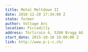 ```yaml
---
title: Metal Meltdown II
date: 2016-12-20 17:34:00 Z
state: former
author: Voltage Arc
location: Piccadilly
address: Törlirain 4, 5200 Brugg AG
start_date: 2015-10-10 19:00:00 Z
link: http://www.p-i-c.ch/
---
```



